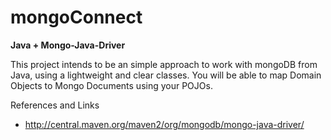 mongoConnect
============
<b>Java + Mongo-Java-Driver</b>


This project intends to be an simple approach to work  with mongoDB from Java, using a   lightweight and clear classes.
You will be able to map Domain Objects to Mongo Documents using your POJOs.






References and Links

+ http://central.maven.org/maven2/org/mongodb/mongo-java-driver/
